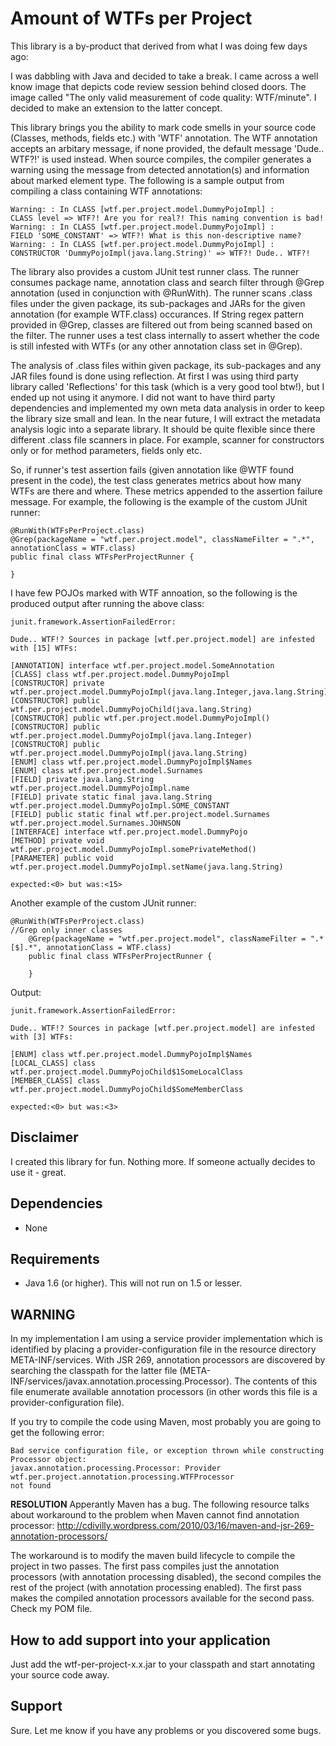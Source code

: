 Amount of WTFs per Project
==========================
This library is a by-product that derived from what I was doing few days ago:

I was dabbling with Java and decided to take a break. I came across a well know image that 
depicts code review session behind closed doors. The image called "The only valid measurement of code 
quality: WTF/minute". I decided to make an extension to the latter concept.

This library brings you the ability to mark code smells in your source code (Classes, methods, fields etc.) 
with 'WTF' annotation. The WTF annotation accepts an arbitary message, if none provided, the default
message 'Dude.. WTF?!' is used instead. When source compiles, the compiler generates a warning using the message from detected 
annotation(s) and information about marked element type. The following is a sample output from compiling a class 
containing WTF annotations:

	Warning: : In CLASS [wtf.per.project.model.DummyPojoImpl] :
	CLASS level => WTF?! Are you for real?! This naming convention is bad!
	Warning: : In CLASS [wtf.per.project.model.DummyPojoImpl] :
	FIELD 'SOME_CONSTANT' => WTF?! What is this non-descriptive name?
	Warning: : In CLASS [wtf.per.project.model.DummyPojoImpl] :
	CONSTRUCTOR 'DummyPojoImpl(java.lang.String)' => WTF?! Dude.. WTF?!

The library also provides a custom JUnit test runner class. The runner consumes package name, annotation class and search 
filter through @Grep annotation (used in conjunction with @RunWith). The runner scans .class files under the 
given package, its sub-packages and JARs for the given annotation (for example WTF.class) occurances. If String regex pattern 
provided in @Grep, classes are filtered out from being scanned based on the filter. The runner uses a test class 
internally to assert whether the code is still infested with WTFs (or any other annotation class set in @Grep). 

The analysis of .class files within given package, its sub-packages and any JAR files found is done using reflection. At 
first I was using third party library called 'Reflections' for this task (which is a very good tool btw!), but I ended 
up not using it anymore. I did not want to have third party dependencies and implemented my own meta data analysis in 
order to keep the library size small and lean. In the near future, I will extract the metadata analysis logic into a 
separate library. It should be quite flexible since there different .class file scanners in place. For example, scanner for
constructors only or for method parameters, fields only etc.

So, if runner's test assertion fails (given annotation like @WTF found present in the code), the test class generates 
metrics about how many WTFs are there and where. These metrics appended to the assertion failure message. 
For example, the following is the example of the custom JUnit runner:

	@RunWith(WTFsPerProject.class)
	@Grep(packageName = "wtf.per.project.model", classNameFilter = ".*", annotationClass = WTF.class)
	public final class WTFsPerProjectRunner {
	
	}

I have few POJOs marked with WTF annoation, so the following is the produced output after running the above class:

	junit.framework.AssertionFailedError: 
	
	Dude.. WTF!? Sources in package [wtf.per.project.model] are infested with [15] WTFs:

	[ANNOTATION] interface wtf.per.project.model.SomeAnnotation
	[CLASS] class wtf.per.project.model.DummyPojoImpl
	[CONSTRUCTOR] private wtf.per.project.model.DummyPojoImpl(java.lang.Integer,java.lang.String)
	[CONSTRUCTOR] public wtf.per.project.model.DummyPojoChild(java.lang.String)
	[CONSTRUCTOR] public wtf.per.project.model.DummyPojoImpl()
	[CONSTRUCTOR] public wtf.per.project.model.DummyPojoImpl(java.lang.Integer)
	[CONSTRUCTOR] public wtf.per.project.model.DummyPojoImpl(java.lang.String)
	[ENUM] class wtf.per.project.model.DummyPojoImpl$Names
	[ENUM] class wtf.per.project.model.Surnames
	[FIELD] private java.lang.String wtf.per.project.model.DummyPojoImpl.name
	[FIELD] private static final java.lang.String wtf.per.project.model.DummyPojoImpl.SOME_CONSTANT
	[FIELD] public static final wtf.per.project.model.Surnames wtf.per.project.model.Surnames.JOHNSON
	[INTERFACE] interface wtf.per.project.model.DummyPojo	
	[METHOD] private void wtf.per.project.model.DummyPojoImpl.somePrivateMethod()
	[PARAMETER] public void wtf.per.project.model.DummyPojoImpl.setName(java.lang.String)

	expected:<0> but was:<15>

Another example of the custom JUnit runner:

	@RunWith(WTFsPerProject.class)       
	//Grep only inner classes                                                                           
        @Grep(packageName = "wtf.per.project.model", classNameFilter = ".*[$].*", annotationClass = WTF.class)               
        public final class WTFsPerProjectRunner {                                                                       
                                                                                                                        
        }

Output:

	junit.framework.AssertionFailedError: 

	Dude.. WTF!? Sources in package [wtf.per.project.model] are infested with [3] WTFs:

	[ENUM] class wtf.per.project.model.DummyPojoImpl$Names
	[LOCAL_CLASS] class wtf.per.project.model.DummyPojoChild$1SomeLocalClass
	[MEMBER_CLASS] class wtf.per.project.model.DummyPojoChild$SomeMemberClass

 	expected:<0> but was:<3>

Disclaimer
----------
I created this library for fun. Nothing more. If someone actually decides to use it - great.

Dependencies
------------
* None

Requirements                                                                                                            
------------
* Java 1.6 (or higher). This will not run on 1.5 or lesser.

WARNING
-------
In my implementation I am using a service provider implementation which is identified by placing a provider-configuration 
file in the resource directory META-INF/services. With JSR 269, annotation processors are discovered by searching the 
classpath for the latter file (META-INF/services/javax.annotation.processing.Processor). The contents of this file enumerate 
available annotation processors (in other words this file is a provider-configuration file). 

If you try to compile the code using Maven, most probably you are going to get the following error:

	Bad service configuration file, or exception thrown while constructing Processor object: 
	javax.annotation.processing.Processor: Provider wtf.per.project.annotation.processing.WTFProcessor 
	not found

**RESOLUTION**
Apperantly Maven has a bug. The following resource talks about workaround to the problem when Maven cannot find 
annotation processor: http://cdivilly.wordpress.com/2010/03/16/maven-and-jsr-269-annotation-processors/

The workaround is to modify the maven build lifecycle to compile the project in two passes. The first pass compiles 
just the annotation processors (with annotation processing disabled), the second compiles the rest of the project 
(with annotation processing enabled). The first pass makes the compiled annotation processors available for 
the second pass. Check my POM file.

How to add support into your application
----------------------------------------
Just add the wtf-per-project-x.x.jar to your classpath and start annotating your source code away.

Support
-------
Sure. Let me know if you have any problems or you discovered some bugs.

